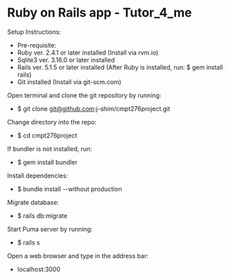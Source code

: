 # Ruby on Rails app - Tutor_4_me

Setup Instructions:
- Pre-requisite:
- Ruby ver. 2.4.1 or later installed (Install via rvm.io)
- Sqlite3 ver. 3.16.0 or later installed
- Rails ver. 5.1.5 or later installed (After Ruby is installed, run: $ gem install rails)
- Git installed (Install via git-scm.com)

Open terminal and clone the git repository by running:
- $ git clone git@github.com:j-shim/cmpt276project.git

Change directory into the repo:
- $ cd cmpt276project

If bundler is not installed, run:
- $ gem install bundler

Install dependencies:
- $ bundle install --without production

Migrate database:
- $ rails db:migrate

Start Puma server by running:
- $ rails s

Open a web browser and type in the address bar:
- localhost:3000
